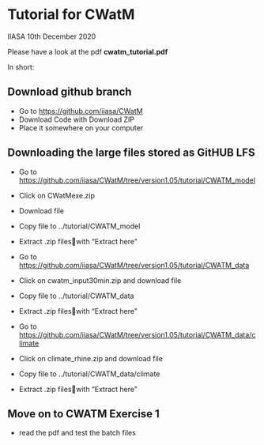 # Tutorial for CWatM

IIASA
10th December 2020

Please have a look at the pdf **cwatm_tutorial.pdf**


In short:


## Download github branch

- Go to https://github.com/iiasa/CWatM
- Download Code with Download ZIP
- Place it somewhere on your computer

## Downloading the large files stored as GitHUB LFS

- Go to https://github.com/iiasa/CWatM/tree/version1.05/tutorial/CWATM_model
- Click on CWatMexe.zip
- Download file
- Copy file to ../tutorial/CWATM_model
- Extract .zip fileswith “Extract here”


- Go to https://github.com/iiasa/CWatM/tree/version1.05/tutorial/CWATM_data
- Click on cwatm_input30min.zip and download file
- Copy file to ../tutorial/CWATM_data
- Extract .zip fileswith “Extract here”


- Go to https://github.com/iiasa/CWatM/tree/version1.05/tutorial/CWATM_data/climate
- Click on climate_rhine.zip and download file
- Copy file to ../tutorial/CWATM_data/climate
- Extract .zip fileswith “Extract here”

## Move on to CWATM Exercise 1

- read the pdf and test the batch files
